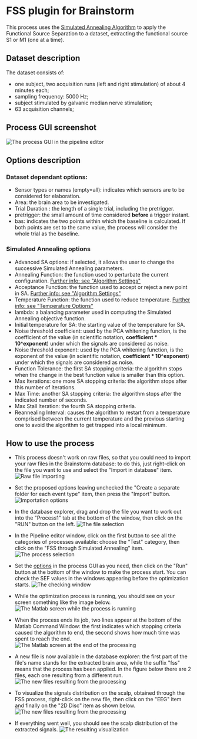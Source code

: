 # FSS plugin for Brainstorm

This process uses the [Simulated Annealing Algorithm](https://it.mathworks.com/help/gads/what-is-simulated-annealing.html) to apply the Functional Source Separation
to a dataset, extracting the functional source S1 or M1 (one at a time).

## Dataset description

The dataset consists of:
- one subject, two acquisition runs (left and right stimulation) of about 4 minutes each;
- sampling frequency: 5000 Hz;
- subject stimulated by galvanic median nerve stimulation;
- 63 acquisition channels;

## Process GUI screenshot

![The process GUI in the pipeline editor](/docs/assets/020_processGUI.png)

## Options description
### Dataset dependant options:
- Sensor types or names (empty=all): indicates which sensors are to be considered for elaboration.
- Area: the brain area to be investigated.
- Trial Duration : the length of a single trial, including the pretrigger.
- pretrigger: the small amount of time considered **before** a trigger instant.
- bas: indicates the two points within which the baseline is calculated. If both points are set to the same value, the process will consider the whole trial as the baseline.

### Simulated Annealing options
- Advanced SA options: if selected, it allows the user to change the successive Simulated Annealing parameters.
- Annealing Function: the function used to perturbate the current configuration. [Further info: see "Algorithm Settings"](https://it.mathworks.com/help/gads/simulated-annealing-options.html#bq26j8s-4)
- Acceptance Function: the function used to accept or reject a new point in SA. [Further info: see "Algorithm Settings"](https://it.mathworks.com/help/gads/simulated-annealing-options.html#bq26j8s-4)
- Temperature Function: the function used to reduce temperature. [Further info: see "Temperature Options"](https://it.mathworks.com/help/gads/simulated-annealing-options.html#bq26j8s-4)
- lambda: a balancing parameter used in computing the Simulated Annealing objective function.
- Initial temperature for SA: the starting value of the temperature for SA.
- Noise threshold coefficient: used by the PCA whitening function, is the coefficient of the value (in scientific notation, **coefficient * 10^exponent**) under which the signals are considered as noise.
- Noise threshold exponent: used by the PCA whitening function, is the exponent of the value (in scientific notation, **coefficient * 10^exponent**) under which the signals are considered as noise.
- Function Tolerance: the first SA stopping criteria: the algorithm stops when the change in the best function value is smaller than this option.
- Max Iterations: one more SA stopping criteria: the algorithm stops after this number of iterations.
- Max Time: another SA stopping criteria: the algorithm stops after the indicated number of seconds.
- Max Stall Iteration: the fourth SA stopping criteria.
- Reannealing Interval: causes the algorithm to restart from a temperature comprised between the current temperature and the previous starting one to avoid the algorithm to get trapped into a local minimum.

## How to use the process

- This process doesn't work on raw files, so that you could need to import your raw files in the Brainstorm database: to do this, just right-click on the file you want to use and select the "Import in database" item.
![Raw file importing](/docs/assets/001_import_raw.png)

- Set the proposed options leaving unchecked the "Create a separate folder for each event type" item, then press the "Import" button.
![Importation options](/docs/assets/002_import_panel.png)

- In the database explorer, drag and drop the file you want to work out into the "Process1" tab at the bottom of the window, then click on the "RUN" button on the left.
![The file selection](/docs/assets/003_drag_drop_run.png)

- In the Pipeline editor window, click on the first button to see all the categories of processes available: choose the "Test" category, then click on the "FSS through Simulated Annealing" item.
![The process selection](/docs/assets/010_pipeline_editor.png)

- Set the [options](#options-description) in the process GUI as you need, then click on the "Run" button at the bottom of the window to make the process start. You can check the SEF values in the windows appearing before the optimization starts.
![The checking window](/docs/assets/025_area_related_values.png)

- While the optimization process is running, you should see on your screen something like the image below.
![The Matlab screen while the process is running](/docs/assets/030_plugin_in_progress.png)

- When the process ends its job, two lines appear at the bottom of the Matlab Command Window: the first indicates which stopping criteria caused the algorithm to end, the second shows how much time was spent to reach the end.
![The Matlab screen at the end of the processing](/docs/assets/040_process_end.PNG)

- A new file is now available in the database explorer: the first part of the file's name stands for the extracted brain area, while the suffix "fss" means that the process has been applied. In the figure below there are 2 files, each one resulting from a different run.
![The new files resulting from the processing](/docs/assets/050_new_files.png)

- To visualize the signals distribution on the scalp, obtained through the FSS process, right-click on the new file, then click on the "EEG" item and finally on the "2D Disc" item as shown below.
![The new files resulting from the processing](/docs/assets/060_visual_cmd.png)

- If everything went well, you should see the scalp distribution of the extracted signals.
![The resulting visualization](/docs/assets/070_final_view.png)
